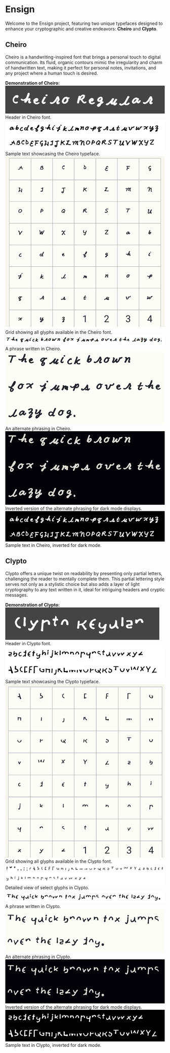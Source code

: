 # Ensign

Welcome to the Ensign project, featuring two unique typefaces designed to enhance your cryptographic and creative endeavors: **Cheiro** and **Clypto**.

## Cheiro

Cheiro is a handwriting-inspired font that brings a personal touch to digital communication. Its fluid, organic contours mimic the irregularity and charm of handwritten text, making it perfect for personal notes, invitations, and any project where a human touch is desired.

**Demonstration of Cheiro:**
![Cheiro Header](cheiro-header.png)
Header in Cheiro font.
![Cheiro Sample](cheiro-sample.png)
Sample text showcasing the Cheiro typeface.
![Cheiro Glyphs Grid](cheiro-glyphs-grid.png)
Grid showing all glyphs available in the Cheiro font.
![Cheiro Phrase](cheiro-phrase.png)
A phrase written in Cheiro.
![Cheiro Phrase Alternate](cheiro-phrase-alternate.png)
An alternate phrasing in Cheiro.
![Cheiro Phrase Alternate Inverted](cheiro-phrase-alternate-inverted.png)
Inverted version of the alternate phrasing for dark mode displays.
![Chero Sample Inverted](chero-sample-inverted.png)
Sample text in Cheiro, inverted for dark mode.

## Clypto

Clypto offers a unique twist on readability by presenting only partial letters, challenging the reader to mentally complete them. This partial lettering style serves not only as a stylistic choice but also adds a layer of light cryptography to any text written in it, ideal for intriguing headers and cryptic messages.

**Demonstration of Clypto:**
![Clypto Header](clypto-header.png)
Header in Clypto font.
![Clypto Sample](clypto-sample.png)
Sample text showcasing the Clypto typeface.
![Clypto Glyphs Grid](clypto-glyphs-grid.png)
Grid showing all glyphs available in the Clypto font.
![Clypto Glyphs](clypto-glyphs.png)
Detailed view of select glyphs in Clypto.
![Clypto Phrase](clypto-phrase.png)
A phrase written in Clypto.
![Clypto Phrase Alternate](clypto-phrase-alternate.png)
An alternate phrasing in Clypto.
![Clypto Phrase Alternate Inverted](clypto-phrase-alternate-inverted.png)
Inverted version of the alternate phrasing for dark mode displays.
![Clypto Sample Inverted](clypto-sample-inverted.png)
Sample text in Clypto, inverted for dark mode.
